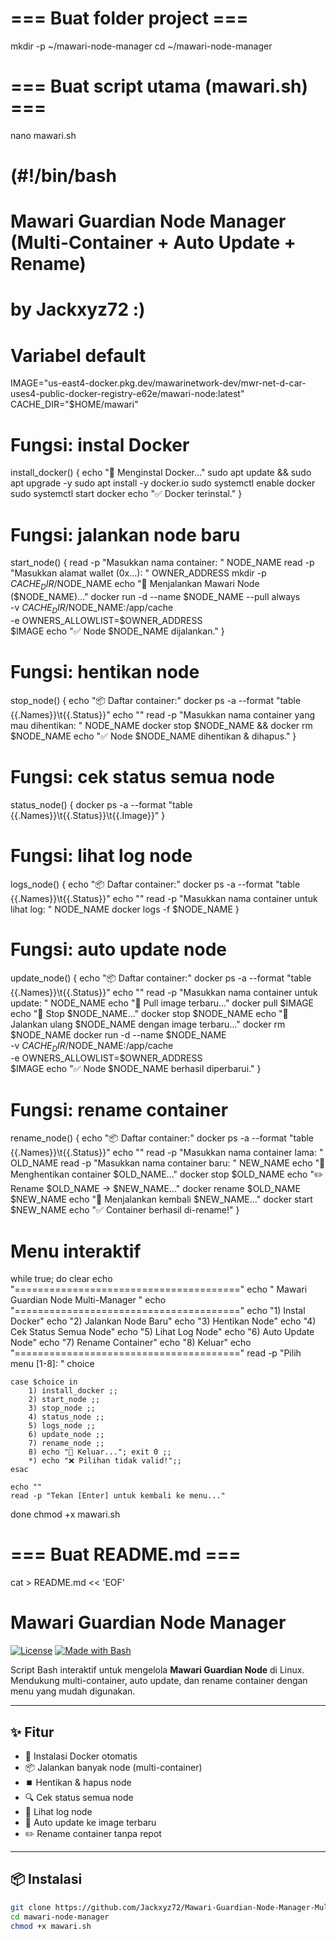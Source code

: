 
# === Buat folder project ===
mkdir -p ~/mawari-node-manager
cd ~/mawari-node-manager

# === Buat script utama (mawari.sh) ===
nano mawari.sh
# (#!/bin/bash

# Mawari Guardian Node Manager (Multi-Container + Auto Update + Rename)
# by Jackxyz72 :)

# Variabel default
IMAGE="us-east4-docker.pkg.dev/mawarinetwork-dev/mwr-net-d-car-uses4-public-docker-registry-e62e/mawari-node:latest"
CACHE_DIR="$HOME/mawari"

# Fungsi: instal Docker
install_docker() {
    echo "🔧 Menginstal Docker..."
    sudo apt update && sudo apt upgrade -y
    sudo apt install -y docker.io
    sudo systemctl enable docker
    sudo systemctl start docker
    echo "✅ Docker terinstal."
}

# Fungsi: jalankan node baru
start_node() {
    read -p "Masukkan nama container: " NODE_NAME
    read -p "Masukkan alamat wallet (0x...): " OWNER_ADDRESS
    mkdir -p $CACHE_DIR/$NODE_NAME
    echo "🚀 Menjalankan Mawari Node ($NODE_NAME)..."
    docker run -d --name $NODE_NAME --pull always \
        -v $CACHE_DIR/$NODE_NAME:/app/cache \
        -e OWNERS_ALLOWLIST=$OWNER_ADDRESS \
        $IMAGE
    echo "✅ Node $NODE_NAME dijalankan."
}

# Fungsi: hentikan node
stop_node() {
    echo "📦 Daftar container:"
    docker ps -a --format "table {{.Names}}\t{{.Status}}"
    echo ""
    read -p "Masukkan nama container yang mau dihentikan: " NODE_NAME
    docker stop $NODE_NAME && docker rm $NODE_NAME
    echo "✅ Node $NODE_NAME dihentikan & dihapus."
}

# Fungsi: cek status semua node
status_node() {
    docker ps -a --format "table {{.Names}}\t{{.Status}}\t{{.Image}}"
}

# Fungsi: lihat log node
logs_node() {
    echo "📦 Daftar container:"
    docker ps -a --format "table {{.Names}}\t{{.Status}}"
    echo ""
    read -p "Masukkan nama container untuk lihat log: " NODE_NAME
    docker logs -f $NODE_NAME
}

# Fungsi: auto update node
update_node() {
    echo "📦 Daftar container:"
    docker ps -a --format "table {{.Names}}\t{{.Status}}"
    echo ""
    read -p "Masukkan nama container untuk update: " NODE_NAME
    echo "🔄 Pull image terbaru..."
    docker pull $IMAGE
    echo "🛑 Stop $NODE_NAME..."
    docker stop $NODE_NAME
    echo "🚀 Jalankan ulang $NODE_NAME dengan image terbaru..."
    docker rm $NODE_NAME
    docker run -d --name $NODE_NAME \
        -v $CACHE_DIR/$NODE_NAME:/app/cache \
        -e OWNERS_ALLOWLIST=$OWNER_ADDRESS \
        $IMAGE
    echo "✅ Node $NODE_NAME berhasil diperbarui."
}

# Fungsi: rename container
rename_node() {
    echo "📦 Daftar container:"
    docker ps -a --format "table {{.Names}}\t{{.Status}}"
    echo ""
    read -p "Masukkan nama container lama: " OLD_NAME
    read -p "Masukkan nama container baru: " NEW_NAME
    echo "🛑 Menghentikan container $OLD_NAME..."
    docker stop $OLD_NAME
    echo "✏️ Rename $OLD_NAME → $NEW_NAME..."
    docker rename $OLD_NAME $NEW_NAME
    echo "🚀 Menjalankan kembali $NEW_NAME..."
    docker start $NEW_NAME
    echo "✅ Container berhasil di-rename!"
}

# Menu interaktif
while true; do
    clear
    echo "======================================="
    echo "   Mawari Guardian Node Multi-Manager  "
    echo "======================================="
    echo "1) Instal Docker"
    echo "2) Jalankan Node Baru"
    echo "3) Hentikan Node"
    echo "4) Cek Status Semua Node"
    echo "5) Lihat Log Node"
    echo "6) Auto Update Node"
    echo "7) Rename Container"
    echo "8) Keluar"
    echo "======================================="
    read -p "Pilih menu [1-8]: " choice

    case $choice in
        1) install_docker ;;
        2) start_node ;;
        3) stop_node ;;
        4) status_node ;;
        5) logs_node ;;
        6) update_node ;;
        7) rename_node ;;
        8) echo "👋 Keluar..."; exit 0 ;;
        *) echo "❌ Pilihan tidak valid!";;
    esac

    echo ""
    read -p "Tekan [Enter] untuk kembali ke menu..."
done
chmod +x mawari.sh

# === Buat README.md ===
cat > README.md << 'EOF'
# Mawari Guardian Node Manager

[![License](https://img.shields.io/badge/License-MIT-green.svg)](LICENSE)
[![Made with Bash](https://img.shields.io/badge/Made%20with-Bash-blue.svg)](https://www.gnu.org/software/bash/)

Script Bash interaktif untuk mengelola **Mawari Guardian Node** di Linux.  
Mendukung multi-container, auto update, dan rename container dengan menu yang mudah digunakan.

---

## ✨ Fitur
- 🚀 Instalasi Docker otomatis  
- 📦 Jalankan banyak node (multi-container)  
- ⏹️ Hentikan & hapus node  
- 🔍 Cek status semua node  
- 📜 Lihat log node  
- 🔄 Auto update ke image terbaru  
- ✏️ Rename container tanpa repot  

---

## 📦 Instalasi

```bash
git clone https://github.com/Jackxyz72/Mawari-Guardian-Node-Manager-Multi-Container-Auto-Update-Rename-by-Jackxyz-.git
cd mawari-node-manager
chmod +x mawari.sh
